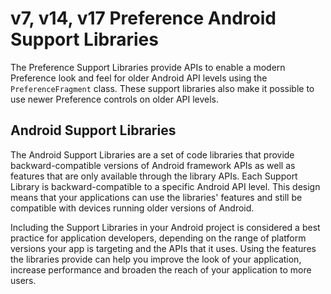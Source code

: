 # v7, v14, v17 Preference Android Support Libraries

The Preference Support Libraries provide APIs to enable a modern Preference look and feel for older Android API levels using the `PreferenceFragment` class.  These support libraries also make it possible to use newer Preference controls on older API levels.



## Android Support Libraries

The Android Support Libraries are a set of code libraries that provide backward-compatible versions of Android framework APIs as well as features that are only available through the library APIs. Each Support Library is backward-compatible to a specific Android API level. This design means that your applications can use the libraries' features and still be compatible with devices running older versions of Android.

Including the Support Libraries in your Android project is considered a best practice for application developers, depending on the range of platform versions your app is targeting and the APIs that it uses. Using the features the libraries provide can help you improve the look of your application, increase performance and broaden the reach of your application to more users. 



